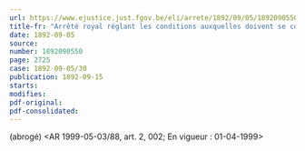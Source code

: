 ```yaml
---
url: https://www.ejustice.just.fgov.be/eli/arrete/1892/09/05/1892090550/justel
title-fr: "Arrêté royal réglant les conditions auxquelles doivent se conformer les bateaux de pêche étrangers naviguant ou mouillant dans les eaux territoriales. (NOTE : Consultation des versions antérieures à partir du 01-01-1987 et mise à jour au 16-07-1999)"
date: 1892-09-05
source:
number: 1892090550
page: 2725
case: 1892-09-05/30
publication: 1892-09-15
starts:
modifies:
pdf-original:
pdf-consolidated:
---
```


(abrogé) <AR 1999-05-03/88, art. 2, 002;  En vigueur :  01-04-1999>

